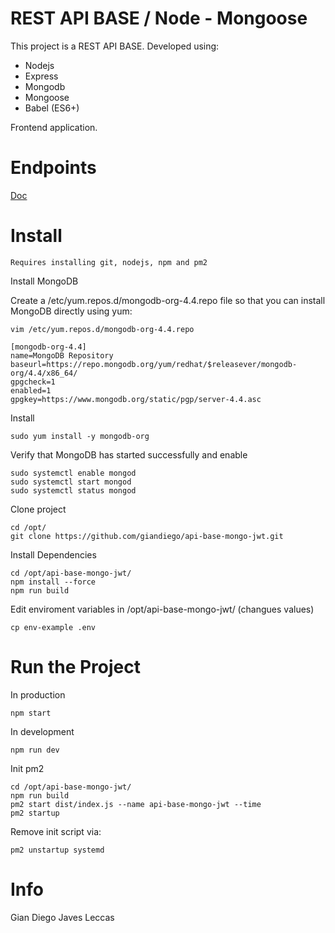 # REST API BASE / Node - Mongoose

This project is a REST API BASE. 
Developed using:
* Nodejs
* Express
* Mongodb
* Mongoose
* Babel (ES6+)

Frontend application.

# Endpoints

[Doc](https://github.com/giandiego/api-base-mongo-jwt/blob/main/requests/prog.http)

# Install

``Requires installing git, nodejs, npm and pm2``

Install MongoDB

Create a /etc/yum.repos.d/mongodb-org-4.4.repo file so that you can install MongoDB directly using yum:

```
vim /etc/yum.repos.d/mongodb-org-4.4.repo
```

```
[mongodb-org-4.4]
name=MongoDB Repository
baseurl=https://repo.mongodb.org/yum/redhat/$releasever/mongodb-org/4.4/x86_64/
gpgcheck=1
enabled=1
gpgkey=https://www.mongodb.org/static/pgp/server-4.4.asc
```

Install
```
sudo yum install -y mongodb-org
```


Verify that MongoDB has started successfully and enable
```
sudo systemctl enable mongod
sudo systemctl start mongod
sudo systemctl status mongod
```


Clone project
```
cd /opt/
git clone https://github.com/giandiego/api-base-mongo-jwt.git
```

Install Dependencies
```
cd /opt/api-base-mongo-jwt/
npm install --force
npm run build
```

Edit enviroment variables in /opt/api-base-mongo-jwt/ (changues values)
```
cp env-example .env
```

# Run the Project
In production
```
npm start
```

In development
```
npm run dev
```

Init pm2
```
cd /opt/api-base-mongo-jwt/
npm run build
pm2 start dist/index.js --name api-base-mongo-jwt --time
pm2 startup
```
Remove init script via:
```
pm2 unstartup systemd
```

# Info
Gian Diego Javes Leccas